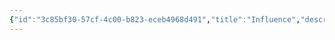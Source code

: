 ```yaml
---
{"id":"3c85bf30-57cf-4c00-b823-eceb4968d491","title":"Influence","description":"Overview of Influence Gifts tag.","publish":true,"date_created":"Thursday, April 11th 2024, 5:58:17 pm","date_modified":"Friday, October 4th 2024, 12:24:57 am","editing_lock":true,"live_preview":true,"cssclasses":["mado-heading"],"path":"tags/Gifts/Influence.md","permalink":"/tags/gifts/influence/","PassFrontmatter":true}
---
```


